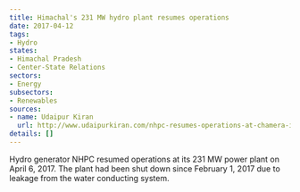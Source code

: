 ```yaml
---
title: Himachal's 231 MW hydro plant resumes operations
date: 2017-04-12
tags:
- Hydro
states:
- Himachal Pradesh
- Center-State Relations
sectors:
- Energy
subsectors:
- Renewables
sources:
- name: Udaipur Kiran
  url: http://www.udaipurkiran.com/nhpc-resumes-operations-at-chamera-iii-power-station-in-himachal-pradesh/
details: []
---
```


Hydro generator NHPC resumed operations at its 231 MW power plant on April 6, 2017. The plant had been shut down since February 1, 2017 due to leakage from the water conducting system.
